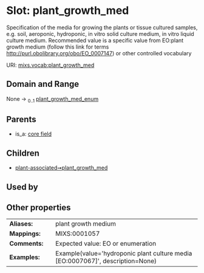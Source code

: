 
# Slot: plant_growth_med


Specification of the media for growing the plants or tissue cultured samples, e.g. soil, aeroponic, hydroponic, in vitro solid culture medium, in vitro liquid culture medium. Recommended value is a specific value from EO:plant growth medium (follow this link for terms http://purl.obolibrary.org/obo/EO_0007147) or other controlled vocabulary

URI: [mixs.vocab:plant_growth_med](https://w3id.org/mixs/vocab/plant_growth_med)


## Domain and Range

None &#8594;  <sub>0..1</sub> [plant_growth_med_enum](plant_growth_med_enum.md)

## Parents

 *  is_a: [core field](core_field.md)

## Children

 *  [plant-associated➞plant_growth_med](plant_associated_plant_growth_med.md)

## Used by


## Other properties

|  |  |  |
| --- | --- | --- |
| **Aliases:** | | plant growth medium |
| **Mappings:** | | MIXS:0001057 |
| **Comments:** | | Expected value: EO or enumeration |
| **Examples:** | | Example(value='hydroponic plant culture media [EO:0007067]', description=None) |

